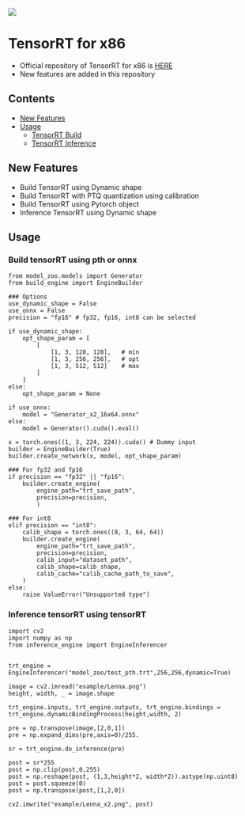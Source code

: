 <a href="https://github.com/HeaseoChung/DL-Optimization/tree/master/Python/TensorRT/x86"><img src="https://img.shields.io/badge/-Documentation-brightgreen"/></a>

# TensorRT for x86
- Official repository of TensorRT for x86 is [HERE](https://github.com/NVIDIA/TensorRT)
- New features are added in this repository

## Contents
- [New Features](#new-features)
- [Usage](#usage)
  * [TensorRT Build](#build-tensorrt-using-pth-or-onnx)
  * [TensorRT Inference](#inference-tensorrt-using-tensorrt)

## New Features
- Build TensorRT using Dynamic shape
- Build TensorRT with PTQ quantization using calibration
- Build TensorRT using Pytorch object
- Inference TensorRT using Dynamic shape

## Usage

### Build tensorRT using pth or onnx

```python3
from model_zoo.models import Generator
from build_engine import EngineBuilder

### Options
use_dynamic_shape = False
use_onnx = False
precision = "fp16" # fp32, fp16, int8 can be selected

if use_dynamic_shape:
    opt_shape_param = [
        [
            [1, 3, 128, 128],   # min
            [1, 3, 256, 256],   # opt
            [1, 3, 512, 512]    # max
        ]
    ]
else:
    opt_shape_param = None

if use_onnx:
    model = "Generator_x2_16x64.onnx"
else:
    model = Generator().cuda().eval()

x = torch.ones((1, 3, 224, 224)).cuda() # Dummy input
builder = EngineBuilder(True)
builder.create_network(x, model, opt_shape_param)

### For fp32 and fp16
if precision == "fp32" || "fp16":
    builder.create_engine(
        engine_path="trt_save_path",
        precision=precision,
        )

### For int8
elif precision == "int8":
    calib_shape = torch.ones((8, 3, 64, 64))
    builder.create_engine(
        engine_path="trt_save_path",
        precision=precision,
        calib_input="dataset_path",
        calib_shape=calib_shape,
        calib_cache="calib_cache_path_to_save",
    )
else:
    raise ValueError("Unsupported type")
```

### Inference tensorRT using tensorRT
```python3
import cv2
import numpy as np
from inference_engine import EngineInferencer


trt_engine = EngineInferencer("model_zoo/test_pth.trt",256,256,dynamic=True)

image = cv2.imread("example/Lenna.png")
height, width, _ = image.shape

trt_engine.inputs, trt_engine.outputs, trt_engine.bindings = trt_engine.dynamicBindingProcess(height,width, 2)

pre = np.transpose(image,[2,0,1])
pre = np.expand_dims(pre,axis=0)/255.

sr = trt_engine.do_inference(pre)

post = sr*255
post = np.clip(post,0,255)
post = np.reshape(post, (1,3,height*2, width*2)).astype(np.uint8)
post = post.squeeze(0)
post = np.transpose(post,[1,2,0])

cv2.imwrite("example/Lenna_x2.png", post)
```